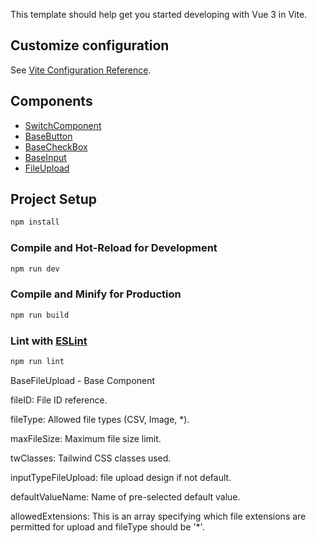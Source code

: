 This template should help get you started developing with Vue 3 in Vite.

## Customize configuration

See [Vite Configuration Reference](https://vitejs.dev/config/).

## Components

-   [SwitchComponent](src/components/responsiveSwitch/README.md)
-   [BaseButton](src/components/BaseComponentReadMe/BaseButtonReadME.md)
-   [BaseCheckBox](src/components/BaseComponentReadMe/BaseCheckBoxReadME.md)
-   [BaseInput](src/components/BaseComponentReadMe/BaseInputReadMe.md)
-   [FileUpload](src/components/BaseComponentReadMe/BaseFileUploadReadMe.md)

## Project Setup

```sh
npm install
```

### Compile and Hot-Reload for Development

```sh
npm run dev
```

### Compile and Minify for Production

```sh
npm run build
```

### Lint with [ESLint](https://eslint.org/)

```sh
npm run lint
```

BaseFileUpload - Base Component

fileID: File ID reference.

fileType: Allowed file types (CSV, Image, \*).

maxFileSize: Maximum file size limit.

twClasses: Tailwind CSS classes used.

inputTypeFileUpload: file upload design if not default.

defaultValueName: Name of pre-selected default value.

allowedExtensions: This is an array specifying which file extensions are permitted for upload and fileType should be '\*'.
